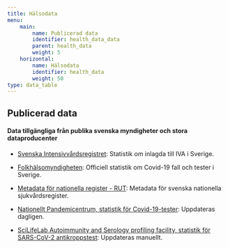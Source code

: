 ```yaml
---
title: Hälsodata
menu:
    main:
        name: Publicerad data
        identifier: health_data_data
        parent: health_data
        weight: 5
    horizontal:
        name: Hälsodata
        identifier: health_data
        weight: 50
type: data_table
---
```


## Publicerad data

#### Data tillgängliga från publika svenska myndigheter och stora dataproducenter

* [Svenska Intensivvårdsregistret](https://www.icuregswe.org/data--resultat/covid-19-i-svensk-intensivvard/): Statistik om inlagda till IVA i Sverige.

* [Folkhälsomyndigheten](https://www.folkhalsomyndigheten.se/smittskydd-beredskap/utbrott/aktuella-utbrott/covid-19/bekraftade-fall-i-sverige): Officiell statistik om Covid-19 fall och tester i Sverige.

* [Metadata för nationella register - RUT](rut): Metadata för svenska nationella sjukvårdsregister.

* [Nationellt Pandemicentrum, statistik för Covid-19-tester](npc-statistics): Uppdateras dagligen.

* [SciLifeLab Autoimmunity and Serology profiling facility, statistik för SARS-CoV-2 antikroppstest](serology-statistics): Uppdateras manuellt.
